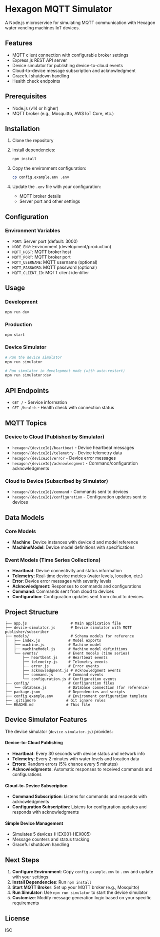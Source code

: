 # Hexagon MQTT Simulator

A Node.js microservice for simulating MQTT communication with Hexagon water vending machines IoT devices.

## Features

- MQTT client connection with configurable broker settings
- Express.js REST API server
- Device simulator for publishing device-to-cloud events
- Cloud-to-device message subscription and acknowledgment
- Graceful shutdown handling
- Health check endpoints

## Prerequisites

- Node.js (v14 or higher)
- MQTT broker (e.g., Mosquitto, AWS IoT Core, etc.)

## Installation

1. Clone the repository
2. Install dependencies:
   ```bash
   npm install
   ```

3. Copy the environment configuration:
   ```bash
   cp config.example.env .env
   ```

4. Update the `.env` file with your configuration:
   - MQTT broker details
   - Server port and other settings

## Configuration

### Environment Variables

- `PORT`: Server port (default: 3000)
- `NODE_ENV`: Environment (development/production)
- `MQTT_HOST`: MQTT broker host
- `MQTT_PORT`: MQTT broker port
- `MQTT_USERNAME`: MQTT username (optional)
- `MQTT_PASSWORD`: MQTT password (optional)
- `MQTT_CLIENT_ID`: MQTT client identifier

## Usage

### Development
```bash
npm run dev
```

### Production
```bash
npm start
```

### Device Simulator
```bash
# Run the device simulator
npm run simulator

# Run simulator in development mode (with auto-restart)
npm run simulator:dev
```



## API Endpoints

- `GET /` - Service information
- `GET /health` - Health check with connection status

## MQTT Topics

### Device to Cloud (Published by Simulator)
- `hexagon/{deviceId}/heartbeat` - Device heartbeat messages
- `hexagon/{deviceId}/telemetry` - Device telemetry data
- `hexagon/{deviceId}/error` - Device error messages
- `hexagon/{deviceId}/acknowledgment` - Command/configuration acknowledgments

### Cloud to Device (Subscribed by Simulator)
- `hexagon/{deviceId}/command` - Commands sent to devices
- `hexagon/{deviceId}/configuration` - Configuration updates sent to devices

## Data Models

### Core Models
- **Machine**: Device instances with deviceId and model reference
- **MachineModel**: Device model definitions with specifications

### Event Models (Time Series Collections)
- **Heartbeat**: Device connectivity and status information
- **Telemetry**: Real-time device metrics (water levels, location, etc.)
- **Error**: Device error messages with severity levels
- **Acknowledgment**: Responses to commands and configurations
- **Command**: Commands sent from cloud to devices
- **Configuration**: Configuration updates sent from cloud to devices

## Project Structure

```
├── app.js                    # Main application file
├── device-simulator.js       # Device simulator with MQTT publisher/subscriber
├── models/                   # Schema models for reference
│   ├── index.js             # Model exports
│   ├── machine.js           # Machine model
│   ├── machineModel.js      # Machine model definitions
│   └── events/              # Event models (time series)
│       ├── heartbeat.js     # Heartbeat events
│       ├── telemetry.js     # Telemetry events
│       ├── error.js         # Error events
│       ├── acknowledgment.js # Acknowledgment events
│       ├── command.js       # Command events
│       └── configuration.js # Configuration events
├── config/                  # Configuration files
│   └── database.js          # Database connection (for reference)
├── package.json             # Dependencies and scripts
├── config.example.env       # Environment configuration template
├── .gitignore              # Git ignore rules
└── README.md               # This file
```

## Device Simulator Features

The device simulator (`device-simulator.js`) provides:

#### Device-to-Cloud Publishing
- **Heartbeat**: Every 30 seconds with device status and network info
- **Telemetry**: Every 2 minutes with water levels and location data  
- **Errors**: Random errors (5% chance every 5 minutes)
- **Acknowledgments**: Automatic responses to received commands and configurations

#### Cloud-to-Device Subscription
- **Command Subscription**: Listens for commands and responds with acknowledgments
- **Configuration Subscription**: Listens for configuration updates and responds with acknowledgments

#### Simple Device Management
- Simulates 5 devices (HEX001-HEX005)
- Message counters and status tracking
- Graceful shutdown handling

## Next Steps

1. **Configure Environment**: Copy `config.example.env` to `.env` and update with your settings
2. **Install Dependencies**: Run `npm install`
3. **Start MQTT Broker**: Set up your MQTT broker (e.g., Mosquitto)
4. **Run Simulator**: Use `npm run simulator` to start the device simulator
5. **Customize**: Modify message generation logic based on your specific requirements

## License

ISC
